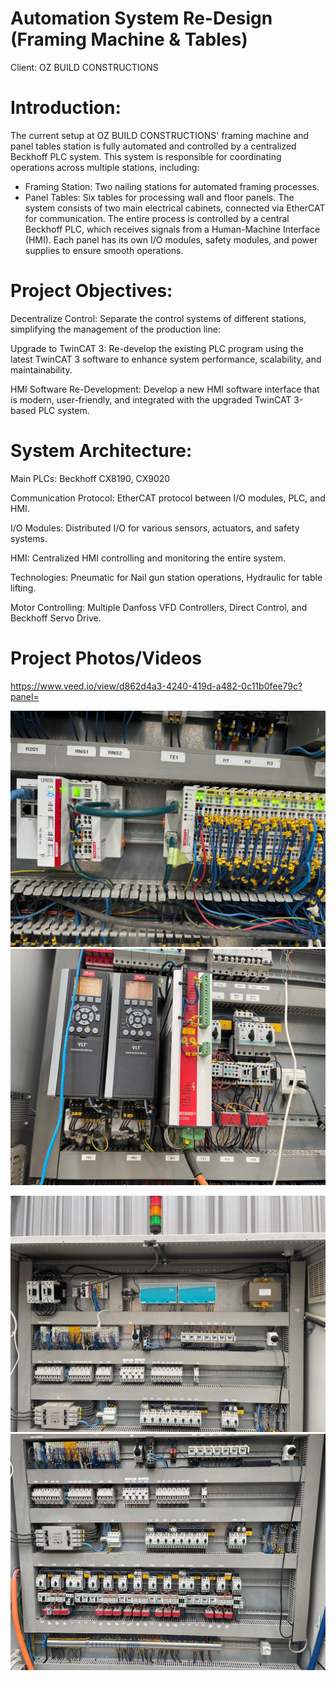# Automation System Re-Design (Framing Machine & Tables)

Client: OZ BUILD CONSTRUCTIONS

# Introduction:

The current setup at OZ BUILD CONSTRUCTIONS' framing machine and panel tables station is fully automated and controlled by a centralized Beckhoff PLC system. This system is responsible for coordinating operations across multiple stations, including:

- Framing Station: Two nailing stations for automated framing processes.
- Panel Tables: Six tables for processing wall and floor panels.
The system consists of two main electrical cabinets, connected via EtherCAT for communication. The entire process is controlled by a central Beckhoff PLC, which receives signals from a Human-Machine Interface (HMI). Each panel has its own I/O modules, safety modules, and power supplies to ensure smooth operations.

# Project Objectives:
Decentralize Control: Separate the control systems of different stations, simplifying the management of the production line:

Upgrade to TwinCAT 3: Re-develop the existing PLC program using the latest TwinCAT 3 software to enhance system performance, scalability, and maintainability.

HMI Software Re-Development: Develop a new HMI software interface that is modern, user-friendly, and integrated with the upgraded TwinCAT 3-based PLC system.


# System Architecture:

Main PLCs: Beckhoff CX8190, CX9020

Communication Protocol: EtherCAT protocol between I/O modules, PLC, and HMI.

I/O Modules: Distributed I/O for various sensors, actuators, and safety systems.

HMI: Centralized HMI controlling and monitoring the entire system.

Technologies: Pneumatic for Nail gun station operations, Hydraulic for table lifting.

Motor Controlling: Multiple Danfoss VFD Controllers, Direct Control, and Beckhoff Servo Drive.

# Project Photos/Videos

https://www.veed.io/view/d862d4a3-4240-419d-a482-0c11b0fee79c?panel=

![My Image](PLC1.jpg) ![My Image](MC1.jpg)

![My Image](Panel_upper.jpg)
![My Image](Psnel_Lower.jpg)

